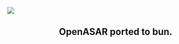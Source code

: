 <img src="https://cdn.jsdelivr.net/gh/wont-stream/bunRPC@main/assets/bunRPC-Banner.png" align="center" />

<h2 align="center">OpenASAR ported to bun.</h2>